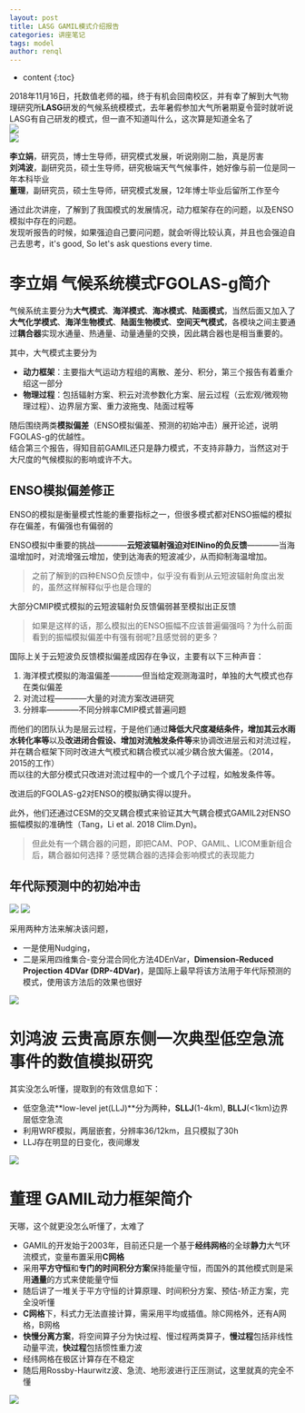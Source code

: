 ```yaml
---
layout: post
title: LASG GAMIL模式介绍报告
categories: 讲座笔记
tags: model
author: renql
---
```


* content
{:toc}

2018年11月16日，托数值老师的福，终于有机会回南校区，并有幸了解到大气物理研究所**LASG**研发的气候系统模模式，去年暑假参加大气所暑期夏令营时就听说LASG有自己研发的模式，但一直不知道叫什么，这次算是知道全名了   
![](http://wx4.sinaimg.cn/mw690/006fa9Xlgy1fxe8vl5k4jj30rp0jm0wy.jpg)  
![](http://wx2.sinaimg.cn/mw690/006fa9Xlgy1fxe8vtxbhoj30rs0kqgs7.jpg)




**李立娟**，研究员，博士生导师，研究模式发展，听说刚刚二胎，真是厉害  
**刘鸿波**，副研究员，硕士生导师，研究极端天气气候事件，她好像与前一位是同一年本科毕业  
**董理**，副研究员，硕士生导师，研究模式发展，12年博士毕业后留所工作至今

通过此次讲座，了解到了我国模式的发展情况，动力框架存在的问题，以及ENSO模拟中存在的问题。  
发现听报告的时候，如果强迫自己要问问题，就会听得比较认真，并且也会强迫自己去思考，it's good, So let's ask questions every time.

# 李立娟 气候系统模式FGOLAS-g简介 #
气候系统主要分为**大气模式**、**海洋模式**、**海冰模式**、**陆面模式**，当然后面又加入了**大气化学模式**、**海洋生物模式**、**陆面生物模式**、**空间天气模式**，各模块之间主要通过**耦合器**实现水通量、热通量、动量通量的交换，因此耦合器也是相当重要的。

其中，大气模式主要分为  
- **动力框架**：主要指大气运动方程组的离散、差分、积分，第三个报告有着重介绍这一部分  
- **物理过程**：包括辐射方案、积云对流参数化方案、层云过程（云宏观/微观物理过程）、边界层方案、重力波拖曳、陆面过程等

随后围绕两类**模拟偏差**（ENSO模拟偏差、预测的初始冲击）展开论述，说明FGOLAS-g的优越性。  
结合第三个报告，得知目前GAMIL还只是静力模式，不支持非静力，当然这对于大尺度的气候模拟的影响或许不大。  

## ENSO模拟偏差修正 ##
ENSO的模拟是衡量模式性能的重要指标之一，但很多模式都对ENSO振幅的模拟存在偏差，有偏强也有偏弱的 

ENSO模拟中重要的挑战————**云短波辐射强迫对EINino的负反馈**————当海温增加时，对流增强云增加，使到达海表的短波减少，从而抑制海温增加。  
> 之前了解到的四种ENSO负反馈中，似乎没有看到从云短波辐射角度出发的，虽然这样解释似乎也是合理的

大部分CMIP模式模拟的云短波辐射负反馈偏弱甚至模拟出正反馈  
> 如果是这样的话，那么模拟出的ENSO振幅不应该普遍偏强吗？为什么前面看到的振幅模拟偏差中有强有弱呢?且感觉弱的更多？

国际上关于云短波负反馈模拟偏差成因存在争议，主要有以下三种声音：  
1. 海洋模式模拟的海温偏差————但当给定观测海温时，单独的大气模式也存在类似偏差    
2. 对流过程————大量的对流方案改进研究  
3. 分辨率————不同分辨率CMIP模式普遍问题  

而他们的团队认为是层云过程，于是他们通过**降低大尺度凝结条件，增加其云水雨水转化率等**以及**改进闭合假设、增加对流触发条件等**来协调改进层云和对流过程，并在耦合框架下同时改进大气模式和耦合模式以减少耦合放大偏差。（2014，2015的工作）  
而以往的大部分模式只改进对流过程中的一个或几个子过程，如触发条件等。

改进后的FGOLAS-g2对ENSO的模拟确实得以提升。  

此外，他们还通过CESM的交叉耦合模式来验证其大气耦合模式GAMIL2对ENSO振幅模拟的准确性（Tang，Li et al. 2018 Clim.Dyn)。  
> 但此处有一个耦合器的问题，即把CAM、POP、GAMIL、LICOM重新组合后，耦合器如何选择？感觉耦合器的选择会影响模式的表现能力

## 年代际预测中的初始冲击 ##
![](http://wx3.sinaimg.cn/mw690/006fa9Xlgy1fxe8vxvc2yj30u10l8q9u.jpg)
![](http://wx3.sinaimg.cn/mw690/006fa9Xlgy1fxe8w2qze9j30rw0k4tcz.jpg)

采用两种方法来解决该问题，  
- 一是使用Nudging，  
- 二是采用四维集合-变分混合同化方法4DEnVar，**Dimension-Reduced Projection 4DVar (DRP-4DVar)**，是国际上最早将该方法用于年代际预测的模式，使用该方法后的效果也很好

![](http://wx1.sinaimg.cn/large/006fa9Xlgy1fxe9h96mgkj30t10lan1n.jpg)

# 刘鸿波 云贵高原东侧一次典型低空急流事件的数值模拟研究 #
其实没怎么听懂，提取到的有效信息如下：  
- 低空急流**low-level jet(LLJ)**分为两种，**SLLJ**(1-4km), **BLLJ**(<1km)边界层低空急流  
- 利用WRF模拟，两层嵌套，分辨率36/12km，且只模拟了30h  
- LLJ存在明显的日变化，夜间爆发  

![](http://wx1.sinaimg.cn/mw690/006fa9Xlgy1fxea3bwdx8j30ps0eozmw.jpg)

# 董理 GAMIL动力框架简介 #
天哪，这个就更没怎么听懂了，太难了  
- GAMIL的开发始于2003年，目前还只是一个基于**经纬网格**的全球**静力**大气环流模式，变量布置采用**C网格**  
- 采用**平方守恒**和**专门的时间积分方案**保持能量守恒，而国外的其他模式则是采用**通量**的方式来使能量守恒  
- 随后讲了一堆关于平方守恒的计算原理、时间积分方案、预估-矫正方案，完全没听懂  
- **C网格**下，科式力无法直接计算，需采用平均或插值。除C网格外，还有A网格，B网格  
- **快慢分离方案**，将空间算子分为快过程、慢过程两类算子，**慢过程**包括非线性动量平流，**快过程**包括惯性重力波  
- 经纬网格在极区计算存在不稳定  
- 随后用Rossby-Haurwitz波、急流、地形波进行正压测试，这里就真的完全不懂

![](https://image.slidesharecdn.com/cm2015-ch03-agcm-160120144349/95/cm2015-chapter-3-agcm-57-638.jpg?cb=1453301438)
